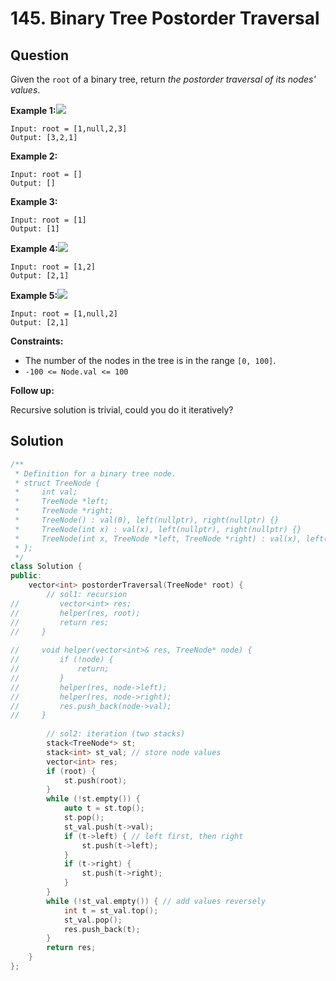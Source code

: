 # 145. Binary Tree Postorder Traversal

## Question

Given the `root` of a binary tree, return _the postorder traversal of its nodes' values_.

**Example 1:**![](https://assets.leetcode.com/uploads/2020/08/28/pre1.jpg)

```text
Input: root = [1,null,2,3]
Output: [3,2,1]
```

**Example 2:**

```text
Input: root = []
Output: []
```

**Example 3:**

```text
Input: root = [1]
Output: [1]
```

**Example 4:**![](https://assets.leetcode.com/uploads/2020/08/28/pre3.jpg)

```text
Input: root = [1,2]
Output: [2,1]
```

**Example 5:**![](https://assets.leetcode.com/uploads/2020/08/28/pre2.jpg)

```text
Input: root = [1,null,2]
Output: [2,1]
```

**Constraints:**

* The number of the nodes in the tree is in the range `[0, 100]`.
* `-100 <= Node.val <= 100`

**Follow up:**

Recursive solution is trivial, could you do it iteratively?

## Solution

```cpp
/**
 * Definition for a binary tree node.
 * struct TreeNode {
 *     int val;
 *     TreeNode *left;
 *     TreeNode *right;
 *     TreeNode() : val(0), left(nullptr), right(nullptr) {}
 *     TreeNode(int x) : val(x), left(nullptr), right(nullptr) {}
 *     TreeNode(int x, TreeNode *left, TreeNode *right) : val(x), left(left), right(right) {}
 * };
 */
class Solution {
public:
    vector<int> postorderTraversal(TreeNode* root) {
        // sol1: recursion
//         vector<int> res;
//         helper(res, root);
//         return res;
//     }
    
//     void helper(vector<int>& res, TreeNode* node) {
//         if (!node) {
//             return;
//         }
//         helper(res, node->left);
//         helper(res, node->right);
//         res.push_back(node->val);
//     }
        
        // sol2: iteration (two stacks)
        stack<TreeNode*> st;
        stack<int> st_val; // store node values
        vector<int> res;
        if (root) {
            st.push(root);
        }
        while (!st.empty()) {
            auto t = st.top();
            st.pop();
            st_val.push(t->val);
            if (t->left) { // left first, then right
                st.push(t->left);
            }
            if (t->right) {
                st.push(t->right);
            }
        }
        while (!st_val.empty()) { // add values reversely
            int t = st_val.top();
            st_val.pop();
            res.push_back(t);
        }
        return res;
    }
};
```

